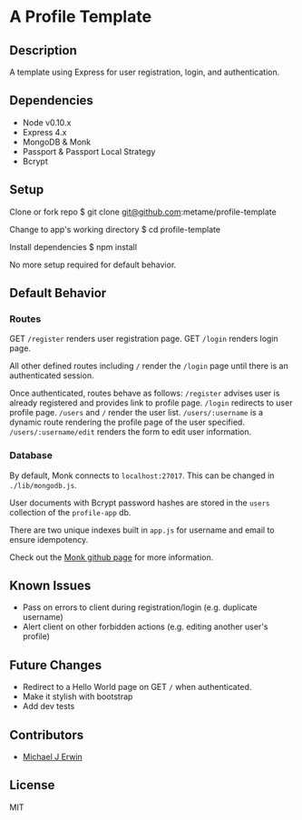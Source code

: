 # A Profile Template

## Description
A template using Express for user registration, login, and authentication.

## Dependencies
* Node v0.10.x
* Express 4.x
* MongoDB & Monk
* Passport & Passport Local Strategy
* Bcrypt

## Setup
Clone or fork repo 
    $ git clone git@github.com:metame/profile-template

Change to app's working directory
    $ cd profile-template

Install dependencies 
    $ npm install

No more setup required for default behavior.

## Default Behavior
### Routes
GET `/register` renders user registration page.
GET `/login` renders login page.

All other defined routes including `/` render the `/login` page until there is an authenticated session.

Once authenticated, routes behave as follows:
`/register` advises user is already registered and provides link to profile page.
`/login` redirects to user profile page.
`/users` and `/` render the user list.
`/users/:username` is a dynamic route rendering the profile page of the user specified.
`/users/:username/edit` renders the form to edit user information.

### Database
By default, Monk connects to `localhost:27017`. This can be changed in `./lib/mongodb.js`.

User documents with Bcrypt password hashes are stored in the `users` collection of the `profile-app` db.

There are two unique indexes built in `app.js` for username and email to ensure idempotency.

Check out the [Monk github page](http://github.com/Automattic/monk) for more information.

## Known Issues
* Pass on errors to client during registration/login (e.g. duplicate username)
* Alert client on other forbidden actions (e.g. editing another user's profile)

## Future Changes
* Redirect to a Hello World page on GET `/` when authenticated.
* Make it stylish with bootstrap
* Add dev tests

## Contributors
* [Michael J Erwin](http://github.com/metame)

## License
MIT

